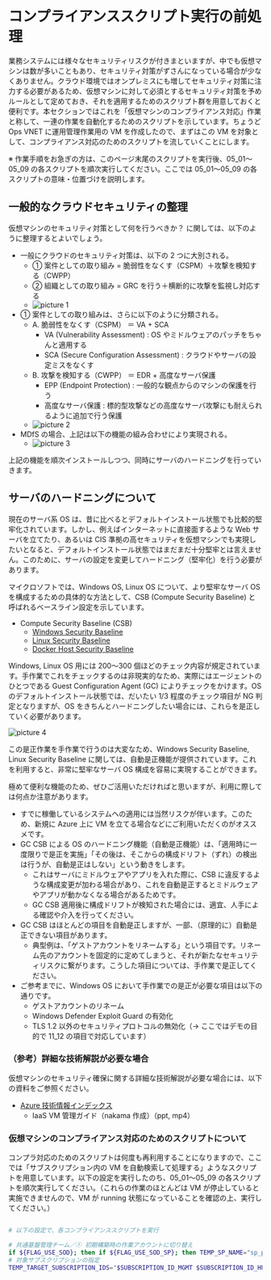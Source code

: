 # コンプライアンススクリプト実行の前処理

業務システムには様々なセキュリティリスクが付きまといますが、中でも仮想マシンは数が多いこともあり、セキュリティ対策がずさんになっている場合が少なくありません。クラウド環境ではオンプレミスにも増してセキュリティ対策に注力する必要があるため、仮想マシンに対して必須とするセキュリティ対策を予めルールとして定めておき、それを適用するためのスクリプト群を用意しておくと便利です。本セクションではこれを「仮想マシンのコンプライアンス対応」作業と称して、一連の作業を自動化するためのスクリプトを示しています。ちょうど Ops VNET に運用管理作業用の VM を作成したので、まずはこの VM を対象として、コンプライアンス対応のためのスクリプトを流していくことにします。

※ 作業手順をお急ぎの方は、このページ末尾のスクリプトを実行後、05_01～05_09 の各スクリプトを順次実行してください。ここでは 05_01～05_09 の各スクリプトの意味・位置づけを説明します。

## 一般的なクラウドセキュリティの整理

仮想マシンのセキュリティ対策として何を行うべきか？ に関しては、以下のように整理するとよいでしょう。

- 一般にクラウドのセキュリティ対策は、以下の 2 つに大別される。
  - ① 案件としての取り組み = 脆弱性をなくす（CSPM）＋攻撃を検知する（CWPP）
  - ② 組織としての取り組み = GRC を行う＋横断的に攻撃を監視し対応する
  - ![picture 1](./images/7f30087927cddb1dd802127865a600005229efea20316d40f5b12a40ed3b63d5.png)  
- ① 案件としての取り組みは、さらに以下のように分類される。
  - A. 脆弱性をなくす（CSPM） ＝ VA + SCA
    - VA (Vulnerability Assessment) : OS やミドルウェアのパッチをちゃんと適用する
    - SCA (Secure Configuration Assessment) : クラウドやサーバの設定ミスをなくす
  - B. 攻撃を検知する（CWPP） ＝ EDR + 高度なサーバ保護
    - EPP (Endpoint Protection) : 一般的な観点からのマシンの保護を行う
    - 高度なサーバ保護 : 標的型攻撃などの高度なサーバ攻撃にも耐えられるように追加で行う保護
  - ![picture 2](./images/3dbc64e704653f8c64a009f2b9687f19e303cdba839038ede06de2e193c41d21.png)  
- MDfS の場合、上記は以下の機能の組み合わせにより実現される。
  - ![picture 3](./images/4358ca4a61ca468ff8c98e5984ff5f2b87e90fb8c6565ad2f8b961da21885afc.png)  

上記の機能を順次インストールしつつ、同時にサーバのハードニングを行っていきます。

## サーバのハードニングについて

現在のサーバ系 OS は、昔に比べるとデフォルトインストール状態でも比較的堅牢化されています。しかし、例えばインターネットに直接面するような Web サーバを立てたり、あるいは CIS 準拠の高セキュリティを仮想マシンでも実現したいとなると、デフォルトインストール状態ではまだまだ十分堅牢とは言えません。このために、サーバの設定を変更してハードニング（堅牢化）を行う必要があります。

マイクロソフトでは、Windows OS, Linux OS について、より堅牢なサーバ OS を構成するための具体的な方法として、CSB (Compute Security Baseline) と呼ばれるベースライン設定を示しています。

- Compute Security Baseline (CSB)
  - [Windows Security Baseline](https://learn.microsoft.com/ja-jp/azure/governance/policy/samples/guest-configuration-baseline-windows) 
  - [Linux Security Baseline](https://learn.microsoft.com/ja-jp/azure/governance/policy/samples/guest-configuration-baseline-linux)
  - [Docker Host Security Baseline](https://learn.microsoft.com/ja-jp/azure/governance/policy/samples/guest-configuration-baseline-docker)

Windows, Linux OS 用には 200～300 個ほどのチェック内容が規定されています。手作業でこれをチェックするのは非現実的なため、実際にはエージェントのひとつである Guest Configuration Agent (GC) によりチェックをかけます。OS のデフォルトインストール状態では、だいたい 1/3 程度のチェック項目が NG 判定となりますが、OS をきちんとハードニングしたい場合には、これらを是正していく必要があります。

![picture 4](./images/9c5e04d28ff553dced6980786afcc6762aafdc45307512cd0c18db2771fafddc.png)  

この是正作業を手作業で行うのは大変なため、Windows Security Baseline, Linux Security Baseline に関しては、自動是正機能が提供されています。これを利用すると、非常に堅牢なサーバ OS 構成を容易に実現することができます。

極めて便利な機能のため、ぜひご活用いただければと思いますが、利用に際しては何点か注意があります。

- すでに稼働しているシステムへの適用には当然リスクが伴います。このため、新規に Azure 上に VM を立てる場合などにご利用いただくのがオススメです。
- GC CSB による OS のハードニング機能（自動是正機能）は、「適用時に一度限りで是正を実施」「その後は、そこからの構成ドリフト（ずれ）の検出は行うが、自動是正はしない」という動きをします。
  - これはサーバにミドルウェアやアプリを入れた際に、CSB に違反するような構成変更が加わる場合があり、これを自動是正するとミドルウェアやアプリが動かなくなる場合があるためです。
  - GC CSB 適用後に構成ドリフトが検知された場合には、適宜、人手による確認や介入を行ってください。
- GC CSB はほとんどの項目を自動是正しますが、一部、（原理的に）自動是正できない項目があります。
  - 典型例は、「ゲストアカウントをリネームする」という項目です。リネーム先のアカウントを固定的に定めてしまうと、それが新たなセキュリティリスクに繋がります。こうした項目については、手作業で是正してください。
- ご参考までに、Windows OS において手作業での是正が必要な項目は以下の通りです。
  - ゲストアカウントのリネーム
  - Windows Defender Exploit Guard の有効化
  - TLS 1.2 以外のセキュリティプロトコルの無効化（→ ここではデモの目的で 11_12 の項目で対応しています）

### （参考）詳細な技術解説が必要な場合

仮想マシンのセキュリティ確保に関する詳細な技術解説が必要な場合には、以下の資料をご参照ください。

- [Azure 技術情報インデックス](https://github.com/Azure/jp-techdocs)
  - IaaS VM 管理ガイド（nakama 作成）（ppt, mp4）

### 仮想マシンのコンプライアンス対応のためのスクリプトについて

コンプラ対応のためのスクリプトは何度も再利用することになりますので、ここでは「サブスクリプション内の VM を自動検索して処理する」ようなスクリプトを用意しています。以下の設定を実行したのち、05_01～05_09 の各スクリプトを順次実行してください。（これらの作業のほとんどは VM が停止していると実施できませんので、VM が running 状態になっていることを確認の上、実行してください。）

```bash

# 以下の設定で、各コンプライアンススクリプトを実行

# 共通基盤管理チーム／① 初期構築時の作業アカウントに切り替え
if ${FLAG_USE_SOD}; then if ${FLAG_USE_SOD_SP}; then TEMP_SP_NAME="sp_plat_dev"; az login --service-principal --username ${SP_APP_IDS[${TEMP_SP_NAME}]} --password '${SP_PWDS[${TEMP_SP_NAME}]}' --tenant ${PRIMARY_DOMAIN_NAME} --allow-no-subscriptions; else az account clear; az login -u "user_plat_dev@${PRIMARY_DOMAIN_NAME}" -p "${ADMIN_PASSWORD}"; fi; fi
# 対象サブスクリプションの指定
TEMP_TARGET_SUBSCRIPTION_IDS="$SUBSCRIPTION_ID_MGMT $SUBSCRIPTION_ID_HUB"

```
